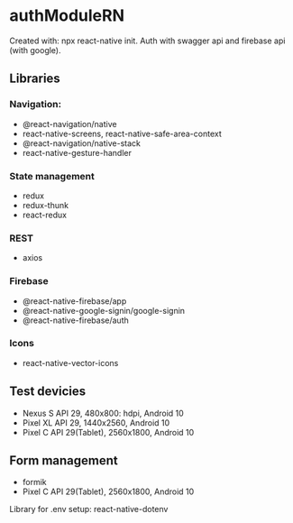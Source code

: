 # authModuleRN

Created with: npx react-native init. Auth with swagger api and firebase api (with google).

## Libraries

### Navigation:

- @react-navigation/native
- react-native-screens, react-native-safe-area-context
- @react-navigation/native-stack
- react-native-gesture-handler

### State management

- redux
- redux-thunk
- react-redux

### REST

- axios

### Firebase

- @react-native-firebase/app
- @react-native-google-signin/google-signin
- @react-native-firebase/auth

### Icons

- react-native-vector-icons

## Test devicies

- Nexus S API 29, 480x800: hdpi, Android 10
- Pixel XL API 29, 1440x2560, Android 10
- Pixel C API 29(Tablet), 2560x1800, Android 10

## Form management

- formik
- Pixel C API 29(Tablet), 2560x1800, Android 10

Library for .env setup: react-native-dotenv
